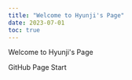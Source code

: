```yaml
---
title: "Welcome to Hyunji's Page"
date: 2023-07-01
toc: true
---
```

Welcome to Hyunji's Page

GitHub Page Start